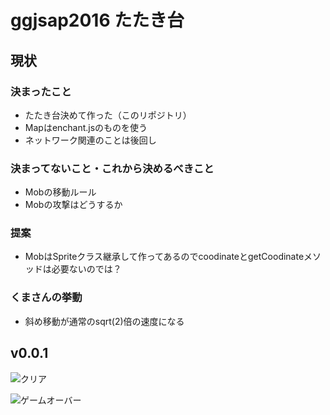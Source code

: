 # ggjsap2016 たたき台

## 現状
### 決まったこと
* たたき台決めて作った（このリポジトリ）
* Mapはenchant.jsのものを使う
* ネットワーク関連のことは後回し

### 決まってないこと・これから決めるべきこと
* Mobの移動ルール
* Mobの攻撃はどうするか

### 提案
* MobはSpriteクラス継承して作ってあるのでcoodinateとgetCoodinateメソッドは必要ないのでは？

### くまさんの挙動
* 斜め移動が通常のsqrt(2)倍の速度になる

## v0.0.1

![クリア](https://cloud.githubusercontent.com/assets/2035364/12678793/f47a0338-c6e3-11e5-9b02-4057b7f3493d.gif)

![ゲームオーバー](https://cloud.githubusercontent.com/assets/2035364/12678858/42a8f712-c6e4-11e5-87ce-6b60e4c26b7f.gif)




